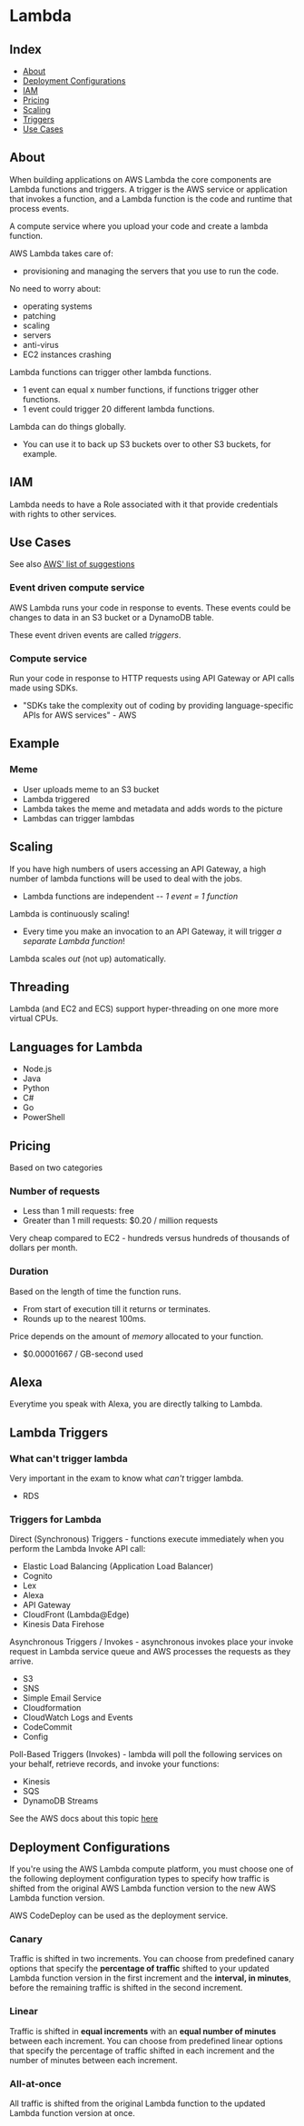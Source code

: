 # Lambda

## Index

* [About](#About)
* [Deployment Configurations](#Deployment-Configurations)
* [IAM](#IAM)
* [Pricing](#Pricing)
* [Scaling](#Scaling)
* [Triggers](#Lambda-Triggers)
* [Use Cases](#Use-Cases)

## About

When building applications on AWS Lambda the core components are Lambda functions and triggers. A trigger is the AWS service or application that invokes a function, and a Lambda function is the code and runtime that process events. 

A compute service where you upload your code and create a lambda function. 

AWS Lambda takes care of:

* provisioning and managing the servers that you use to run the code.

No need to worry about:

* operating systems
* patching
* scaling
* servers
* anti-virus
* EC2 instances crashing

Lambda functions can trigger other lambda functions. 

* 1 event can equal x number functions, if functions trigger other functions. 
* 1 event could trigger 20 different lambda functions.

Lambda can do things globally.

* You can use it to back up S3 buckets over to other S3 buckets, for example. 

## IAM

Lambda needs to have a Role associated with it that provide credentials with rights to other services.

## Use Cases

See also [AWS' list of suggestions](https://docs.aws.amazon.com/lambda/latest/dg/applications-usecases.html)

### Event driven compute service

AWS Lambda runs your code in response to events. These events could be changes to data in an S3 bucket or a DynamoDB table.

These event driven events are called *triggers*.

### Compute service

Run your code in response to HTTP requests using API Gateway or API calls made using SDKs.

* "SDKs take the complexity out of coding by providing language-specific APIs for AWS services" - AWS

## Example

### Meme

* User uploads meme to an S3 bucket
* Lambda triggered
* Lambda takes the meme and metadata and adds words to the picture
* Lambdas can trigger lambdas

## Scaling

If you have high numbers of users accessing an API Gateway, a high number of lambda functions will be used to deal with the jobs.

* Lambda functions are independent -- *1 event = 1 function*

Lambda is continuously scaling!

* Every time you make an invocation to an API Gateway, it will trigger *a separate Lambda function*!

Lambda scales *out* (not up) automatically.

## Threading

Lambda (and EC2 and ECS) support hyper-threading on one more more virtual CPUs. 

## Languages for Lambda

* Node.js
* Java
* Python
* C#
* Go
* PowerShell

## Pricing

Based on two categories

### Number of requests

* Less than 1 mill requests: free
* Greater than 1 mill requests: $0.20 / million requests

Very cheap compared to EC2 - hundreds versus hundreds of thousands of dollars per month.

### Duration

Based on the length of time the function runs.

* From start of execution till it returns or terminates.
* Rounds up to the nearest 100ms.

Price depends on the amount of *memory* allocated to your function.

* $0.00001667 / GB-second used

## Alexa

Everytime you speak with Alexa, you are directly talking to Lambda.

## Lambda Triggers

### What can't trigger lambda

Very important in the exam to know what *can't* trigger lambda.

* RDS

### Triggers for Lambda

Direct (Synchronous) Triggers - functions execute immediately when you perform the Lambda Invoke API call:

* Elastic Load Balancing (Application Load Balancer)
* Cognito
* Lex
* Alexa
* API Gateway
* CloudFront (Lambda@Edge)
* Kinesis Data Firehose

Asynchronous Triggers / Invokes - asynchronous invokes place your invoke request in Lambda service queue and AWS processes the requests as they arrive. 

* S3
* SNS
* Simple Email Service
* Cloudformation
* CloudWatch Logs and Events
* CodeCommit
* Config

Poll-Based Triggers (Invokes) - lambda will poll the following services on your behalf, retrieve records, and invoke your functions:

* Kinesis
* SQS
* DynamoDB Streams

See the AWS docs about this topic [here](https://aws.amazon.com/blogs/architecture/understanding-the-different-ways-to-invoke-lambda-functions/)

## Deployment Configurations

If you're using the AWS Lambda compute platform, you must choose one of the following deployment configuration types to specify how traffic is shifted from the original AWS Lambda function version to the new AWS Lambda function version.

AWS CodeDeploy can be used as the deployment service.

### Canary

Traffic is shifted in two increments. You can choose from predefined canary options that specify the **percentage of traffic** shifted to your updated Lambda function version in the first increment and the **interval, in minutes**, before the remaining traffic is shifted in the second increment.

### Linear

Traffic is shifted in **equal increments** with an **equal number of minutes** between each increment. You can choose from predefined linear options that specify the percentage of traffic shifted in each increment and the number of minutes between each increment.

### All-at-once

All traffic is shifted from the original Lambda function to the updated Lambda function version at once.

